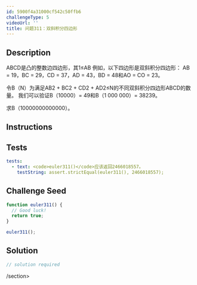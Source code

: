```yaml
---
id: 5900f4a31000cf542c50ffb6
challengeType: 5
videoUrl: ''
title: 问题311：双斜积分四边形
---
```


## Description
<section id="description">
ABCD是凸的整数边四边形，其1≤AB <BC <CD <AD。
BD具有整数长度。 O是BD的中点。 AO，您有整数长度。
如果AO = CO≤BO = DO，我们将ABCD称为双斜积分四边形。

例如，以下四边形是双斜积分四边形：
AB = 19，BC = 29，CD = 37，AD = 43，BD = 48和AO = CO = 23。




令B（N）为满足AB2 + BC2 + CD2 + AD2≤N的不同双斜积分四边形ABCD的数量。
我们可以验证B（10000）= 49和B（1 000 000）= 38239。


求B（10000000000000）。
</section>

## Instructions
<section id="instructions">
</section>

## Tests
<section id='tests'>

```yml
tests:
  - text: <code>euler311()</code>应该返回2466018557。
    testString: assert.strictEqual(euler311(), 2466018557);

```

</section>

## Challenge Seed
<section id='challengeSeed'>

<div id='js-seed'>

```js
function euler311() {
  // Good luck!
  return true;
}

euler311();

```

</div>



</section>

## Solution
<section id='solution'>

```js
// solution required
```

/section>
